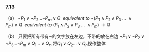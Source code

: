 ### 7.13
（a）
$\neg P_1 \vee \neg P_2 ... \neg P_m \vee Q \ \ equivalent\ to$
$\neg(P_1 \land P_2 \land P_3\ ...\ \land P_m)\ \vee \ Q\ \ equivalent\ to$
$(P_1 \land P_2 \land P_3\ ... \ \land P_m) \rightarrow Q$

（b）
只要把所有带有$\neg$的文字放在左边，不带的放在右边
$\neg P_1 \vee \neg P_2 \vee \neg P_3 ... \neg P_m \vee Q_1 ...\vee Q_n$
将$Q_1\vee Q_2 ...\vee Q_n$视作整体